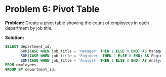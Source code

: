 # Problem 6: Pivot Table

**Problem:** Create a pivot table showing the count of employees in each department by job title.

**Solution:**
```sql
SELECT department_id,
       SUM(CASE WHEN job_title = 'Manager' THEN 1 ELSE 0 END) AS Managers,
       SUM(CASE WHEN job_title = 'Engineer' THEN 1 ELSE 0 END) AS Engineers,
       SUM(CASE WHEN job_title = 'Analyst' THEN 1 ELSE 0 END) AS Analysts
FROM employees
GROUP BY department_id;
